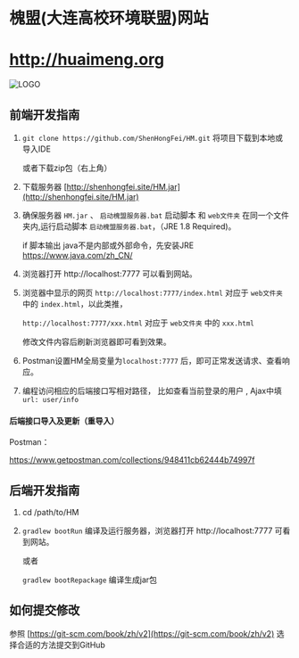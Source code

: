 # 槐盟(大连高校环境联盟)网站
# http://huaimeng.org

![LOGO](http://tva2.sinaimg.cn/crop.0.0.180.180.180/a121378fjw1e8qgp5bmzyj2050050aa8.jpg)

## 前端开发指南
1. `git clone https://github.com/ShenHongFei/HM.git`
    将项目下载到本地或导入IDE

    或者下载zip包（右上角）

2. 下载服务器 [http://shenhongfei.site/HM.jar](http://shenhongfei.site/HM.jar) 

3. 确保服务器 `HM.jar` 、 `启动槐盟服务器.bat` 启动脚本 和 `web文件夹` 在同一个文件夹内,运行启动脚本 `启动槐盟服务器.bat`，（JRE 1.8 Required)。

    if 脚本输出 java不是内部或外部命令，先安装JRE https://www.java.com/zh_CN/

4. 浏览器打开 http://localhost:7777 可以看到网站。

5. 浏览器中显示的网页 `http://localhost:7777/index.html` 对应于 `web文件夹` 中的 `index.html`，以此类推，

    `http://localhost:7777/xxx.html` 对应于 `web文件夹` 中的 `xxx.html`

    修改文件内容后刷新浏览器即可看到效果。

6. Postman设置HM全局变量为`localhost:7777` 后，即可正常发送请求、查看响应。

7. 编程访问相应的后端接口写相对路径， 比如查看当前登录的用户 , Ajax中填 `url: user/info` 


#### 后端接口导入及更新（重导入）
Postman：

https://www.getpostman.com/collections/948411cb62444b74997f

## 后端开发指南

1.  cd /path/to/HM

2.  `gradlew bootRun` 编译及运行服务器，浏览器打开 http://localhost:7777 可看到网站。

    或者

     `gradlew bootRepackage` 编译生成jar包

## 如何提交修改

参照 [https://git-scm.com/book/zh/v2](https://git-scm.com/book/zh/v2) 选择合适的方法提交到GitHub

